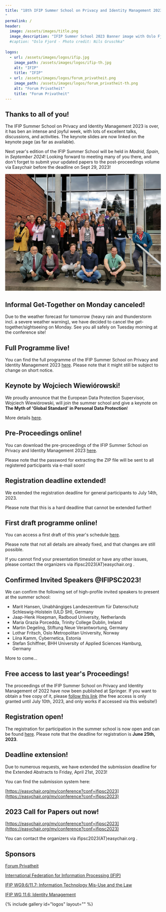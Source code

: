 ```yaml
---
title: "18th IFIP Summer School on Privacy and Identity Management 2023 - Sharing (in) a Digital World
"
permalink: /
header:
  image: /assets/images/title.png
  image_description: "IFIP Summer School 2023 Banner image with Oslo Fjord motive"
  #caption: "Oslo Fjord - Photo credit: Nils Gruschka"

logos:
  - url: /assets/images/logos/ifip.jpg
    image_path: /assets/images/logos/ifip-th.jpg
    alt: "IFIP"
    title: "IFIP"
  - url: /assets/images/logos/forum_privatheit.png
    image_path: /assets/images/logos/forum_privatheit-th.png
    alt: "Forum Privatheit"
    title: "Forum Privatheit"
---
```


## Thanks to all of you!

The IFIP Summer School on Privacy and Identity Management 2023 is over, it has ben an intense and joyful week, with lots of excellent talks, discussions, and activities. The keynote slides are now linked on the keynote page (as far as available).

Next year's edition of the IFIP Summer School will be held in *Madrid, Spain*, in *September 2024*! Looking forward to meeting many of you there, and don't forget to submit your updated papers to the post-proceedings volume via Easychair before the deadline on Sept 29, 2023!

![Photo showing the group of participants of the IFIP summer school of 2023](/assets/images/participants2023.jpg "Group photo of the participants")

## Informal Get-Together on Monday canceled!

Due to the weather forecast for tomorrow (heavy rain and thunderstorm incl. a severe weather warning), we have decided to cancel the get-together/sightseeing on Monday. See you all safely on Tuesday morning at the conference site!

## Full Programme live!

You can find the full programme of the IFIP Summer School on Privacy and Identity Management 2023 [here](/programme). Please note that it might still be subject to change on short notice.

## Keynote by Wojciech Wiewiórowski!

We proudly announce that the European Data Protection Supervisor, Wojciech Wiewiórowski, will join the summer school and give a keynote on **The Myth of 'Global Standard' in Personal Data Protection**!

More details [here](/keynotes/#wojciech-wiewiórowski).

## Pre-Proceedings online!

You can download the pre-proceedings of the IFIP Summer School on Privacy and Identity Management 2023 [here](/preproceedings).

Please note that the password for extracting the ZIP file will be sent to all registered participants via e-mail soon!

## Registration deadline extended!

We extended the registration deadline for general participants to July 14th, 2023.

Please note that this is a hard deadline that cannot be extended further!

## First draft programme online!

You can access a first draft of this year's schedule [here](/programme).

Please note that not all details are already fixed, and that changes are still possible.

If you cannot find your presentation timeslot or have any other issues, please contact the organizers via ifipsc2023(AT)easychair.org .

## Confirmed Invited Speakers @IFIPSC2023!

We can confirm the following set of high-profile invited speakers to present at the summer school:

- Marit Hansen, Unabhängiges Landeszentrum für Datenschutz Schleswig-Holstein (ULD SH), Germany
- Jaap-Henk Hoepman, Radboud University, Netherlands
- Maria Grazia Porcedda, Trinity College Dublin, Ireland
- Martin Degeling, Stiftung Neue Verantwortung, Germany
- Lothar Fritsch, Oslo Metropolitan University, Norway
- Liina Kamm, Cybernetica, Estonia
- Stefan Schiffner, BHH University of Applied Sciences Hamburg, Germany

More to come...

## Free access to last year's Proceedings!

The proceedings of the IFIP Summer School on Privacy and Identity Management of 2022 have now been published at Springer. If you want to obtain a free copy of it, please [follow this link](https://link.springer.com/book/10.1007/978-3-031-31971-6) (the free access is only granted until July 10th, 2023, and only works if accessed via this website!)

## Registration open!

The registration for participation in the summer school is now open and can be found [here](/registration). Please note that the deadline for registration is **June 25th, 2023**.

## Deadline extension!

Due to numerous requests, we have extended the submission deadline for the Extended Abstracts to Friday, April 21st, 2023!

You can find the submission system here:

[https://easychair.org/my/conference?conf=ifipsc2023](https://easychair.org/my/conference?conf=ifipsc2023)

## 2023 Call for Papers out now!
  
[https://easychair.org/my/conference?conf=ifipsc2023](https://easychair.org/my/conference?conf=ifipsc2023)

You can contact the organizers via ifipsc2023(AT)easychair.org .

## Sponsors
[Forum Privatheit](https://www.forum-privatheit.de)

[International Federation for Information Processing (IFIP)](https://www.ifip.org)

[IFIP WG9.6/11.7: Information Technology Mis-Use and the Law](https://www.ifiptc11.org/working-groups)

[IFIP WG 11.6: Identity Management](https://www.ifiptc11.org/working-groups)

{% include gallery id="logos" layout="" %}
